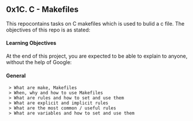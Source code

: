 ## 0x1C. C - Makefiles

This repocontains tasks on C makefiles which is used to bulid a c file. 
The objectives of this repo is as stated:
 
#### Learning Objectives
At the end of this project, you are expected to be able to explain to anyone, without the help of Google:

#### General
```
 > What are make, Makefiles
 > When, why and how to use Makefiles
 > What are rules and how to set and use them
 > What are explicit and implicit rules
 > What are the most common / useful rules
 > What are variables and how to set and use them
```